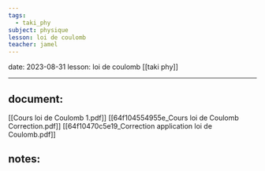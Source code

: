 ```yaml
---
tags:
  - taki_phy
subject: physique
lesson: loi de coulomb
teacher: jamel
---
```


date: 2023-08-31
lesson: loi de coulomb
[[taki phy]]

---
## document:
[[Cours loi de Coulomb 1.pdf]]
[[64f104554955e_Cours loi de Coulomb Correction.pdf]]
[[64f10470c5e19_Correction application loi de Coulomb.pdf]]
## notes:
